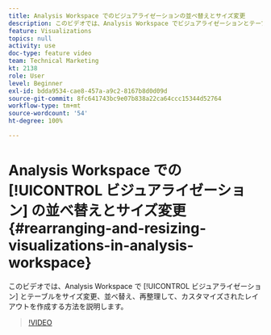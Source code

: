 ```yaml
---
title: Analysis Workspace でのビジュアライゼーションの並べ替えとサイズ変更
description: このビデオでは、Analysis Workspace でビジュアライゼーションとテーブルをサイズ変更、並べ替え、再整理して、カスタマイズされたレイアウトを作成する方法を説明します。
feature: Visualizations
topics: null
activity: use
doc-type: feature video
team: Technical Marketing
kt: 2138
role: User
level: Beginner
exl-id: bdda9534-cae8-457a-a9c2-8167b8d0d09d
source-git-commit: 8fc641743bc9e07b838a22ca64ccc15344d52764
workflow-type: tm+mt
source-wordcount: '54'
ht-degree: 100%

---
```


# Analysis Workspace での [!UICONTROL ビジュアライゼーション] の並べ替えとサイズ変更 {#rearranging-and-resizing-visualizations-in-analysis-workspace}

このビデオでは、Analysis Workspace で [!UICONTROL ビジュアライゼーション] とテーブルをサイズ変更、並べ替え、再整理して、カスタマイズされたレイアウトを作成する方法を説明します。

>[!VIDEO](https://video.tv.adobe.com/v/24707/?quality=12&learn=on)
